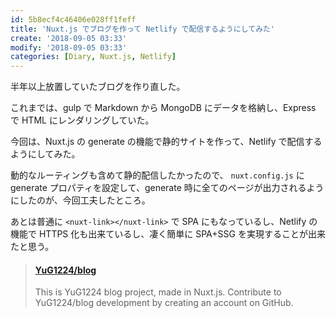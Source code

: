 ```yaml
---
id: 5b8ecf4c46406e028ff1feff
title: 'Nuxt.js でブログを作って Netlify で配信するようにしてみた'
create: '2018-09-05 03:33'
modify: '2018-09-05 03:33'
categories: [Diary, Nuxt.js, Netlify]
---
```


半年以上放置していたブログを作り直した。

これまでは、gulp で Markdown から MongoDB にデータを格納し、Express で HTML にレンダリングしていた。

今回は、Nuxt.js の generate の機能で静的サイトを作って、Netlify で配信するようにしてみた。

<!-- more -->

動的なルーティングも含めて静的配信したかったので、 `nuxt.config.js` に generate プロパティを設定して、generate 時に全てのページが出力されるようにしたのが、今回工夫したところ。

あとは普通に `<nuxt-link></nuxt-link>` で SPA にもなっているし、Netlify の機能で HTTPS 化も出来ているし、凄く簡単に SPA+SSG を実現することが出来たと思う。

<blockquote class="embedly-card" data-card-key="efc9713d77434ae8b88ef22dda0a91e8" data-card-controls="0" data-card-width="500" data-card-type="article" data-card-align="left"><h4><a href="https://github.com/YuG1224/blog">YuG1224/blog</a></h4><p>This is YuG1224 blog project, made in Nuxt.js. Contribute to YuG1224/blog development by creating an account on GitHub.</p></blockquote>
<script async src="//cdn.embedly.com/widgets/platform.js" charset="UTF-8"></script>
